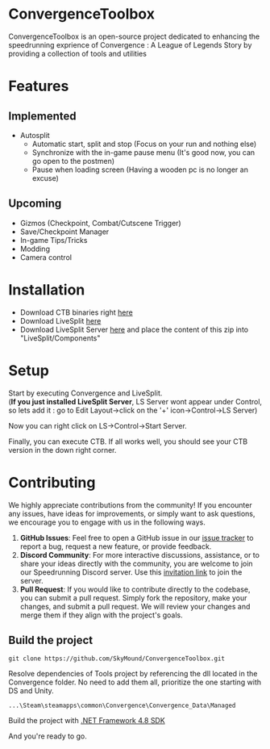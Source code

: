 # ConvergenceToolbox
ConvergenceToolbox is an open-source project dedicated to enhancing the speedrunning exprience of Convergence : A League of Legends Story by providing a collection of tools and utilities

# Features

## Implemented
- Autosplit
    - Automatic start, split and stop (Focus on your run and nothing else)
    - Synchronize with the in-game pause menu (It's good now, you can go open to the postmen)
    - Pause when loading screen (Having a wooden pc is no longer an excuse)

## Upcoming
- Gizmos (Checkpoint, Combat/Cutscene Trigger)
- Save/Checkpoint Manager
- In-game Tips/Tricks
- Modding
- Camera control

# Installation

- Download CTB binaries right [here](https://github.com/SkyMound/ConvergenceToolbox/releases)
- Download LiveSplit [here](https://livesplit.org/downloads/)
- Download LiveSplit Server [here](https://github.com/LiveSplit/LiveSplit.Server/releases) and place the content of this zip into "LiveSplit/Components"


# Setup

Start by executing Convergence and LiveSplit.  
(**If you just installed LiveSplit Server**, LS Server wont appear under Control, so lets add it : go to Edit Layout&rarr;click on the '+' icon&rarr;Control&rarr;LS Server)

Now you can right click on LS&rarr;Control&rarr;Start Server.

Finally, you can execute CTB. If all works well, you should see your CTB version in the down right corner.

# Contributing

We highly appreciate contributions from the community! If you encounter any issues, have ideas for improvements, or simply want to ask questions, we encourage you to engage with us in the following ways.
1. **GitHub Issues**: Feel free to open a GitHub issue in our [issue tracker](https://github.com/SkyMound/ConvergenceToolbox/issues) to report a bug, request a new feature, or provide feedback. 
2. **Discord Community**: For more interactive discussions, assistance, or to share your ideas directly with the community, you are welcome to join our Speedrunning Discord server. Use this [invitation link](https://discord.gg/FXame4kQ7h) to join the server.
3. **Pull Request**: If you would like to contribute directly to the codebase, you can submit a pull request. Simply fork the repository, make your changes, and submit a pull request. We will review your changes and merge them if they align with the project's goals.

## Build the project

```
git clone https://github.com/SkyMound/ConvergenceToolbox.git
```

Resolve dependencies of Tools project by referencing the dll located in the Convergence folder. No need to add them all, prioritize the one starting with DS and Unity.

```
...\Steam\steamapps\common\Convergence\Convergence_Data\Managed
```

Build the project with [.NET Framework 4.8 SDK](https://dotnet.microsoft.com/en-us/download/dotnet-framework/net48)

And you're ready to go.